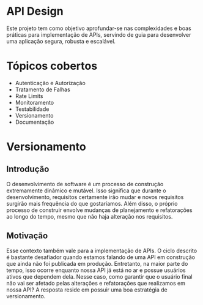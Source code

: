 # API Design

Este projeto tem como objetivo aprofundar-se nas complexidades e boas práticas para implementação de APIs, servindo de guia
para desenvolver uma aplicação segura, robusta e escalável.

# Tópicos cobertos

- Autenticação e Autorização
- Tratamento de Falhas
- Rate Limits
- Monitoramento
- Testabilidade
- Versionamento
- Documentação

# Versionamento

## Introdução
O desenvolvimento de software é um processo de construção extremamente dinâmico e
mutável. Isso significa que durante o desenvolvimento, requisitos certamente irão mudar
e novos requisitos surgirão mais frequência do que gostaríamos. Além disso, o próprio
processo de construir envolve mudanças de planejamento e refatorações ao longo
do tempo, mesmo que não haja alteração nos requisitos.

## Motivação
Esse contexto também vale para a implementação de APIs. O ciclo descrito é bastante
desafiador quando estamos falando de uma API em construção que ainda não foi publicada em
produção. Entretanto, na maior parte do tempo, isso ocorre enquanto nossa API já está no ar
e possue usuários ativos que dependem dela. Nesse caso, como garantir que o usuário final 
não vai ser afetado pelas alterações e refatorações que realizamos em nossa API? A resposta 
reside em possuir uma boa estratégia de versionamento.
